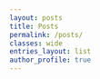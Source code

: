 ```yaml
---
layout: posts
title: Posts
permalink: /posts/
classes: wide
entries_layout: list
author_profile: true
---
```

